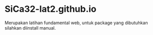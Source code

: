 # SiCa32-lat2.github.io
Merupakan latihan fundamental web, untuk package yang dibutuhkan silahkan diinstall manual. 
